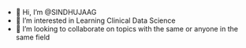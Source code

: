 - 👋 Hi, I’m @SINDHUJAAG
- 👀 I’m interested in Learning Clinical Data Science
- 💞️ I’m looking to collaborate on topics with the same or anyone in the same field
<!---
SINDHUJAAG/SINDHUJAAG is a ✨ special ✨ repository because its `README.md` (this file) appears on your GitHub profile.
You can click the Preview link to take a look at your changes.
--->
